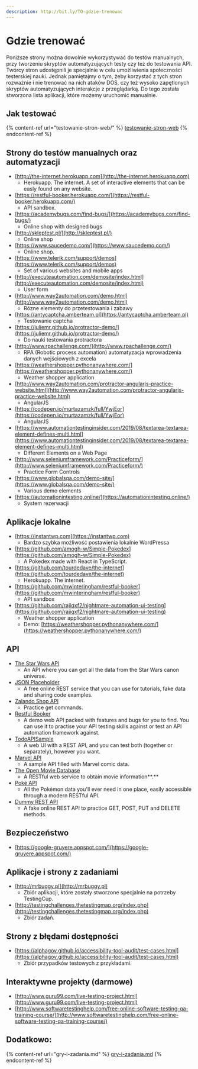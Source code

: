 ```yaml
---
description: http://bit.ly/TO-gdzie-trenowac
---
```


# Gdzie trenować

Poniższe strony można dowolnie wykorzystywać do testów manualnych, przy tworzeniu skryptów automatyzujących testy czy też do testowania API. Twórcy stron udostępnili je specjalnie w celu umożliwienia społeczności testerskiej nauki. Jednak pamiętajmy o tym, żeby korzystać z tych stron rozważnie i nie trenować na nich ataków DOS, czy też wysoko zapętlonych skryptów automatyzujących interakcje z przeglądarką. Do tego została stworzona lista aplikacji, które możemy uruchomić manualnie.

## **Jak testować**

{% content-ref url="testowanie-stron-web/" %}
[testowanie-stron-web](testowanie-stron-web/)
{% endcontent-ref %}

## **Strony do testów manualnych oraz automatyzacji**

* [http://the-internet.herokuapp.com](http://the-internet.herokuapp.com)
  * Herokuapp. The internet. A set of interactive elements that can be easly found on any website.
* [https://restful-booker.herokuapp.com/](https://restful-booker.herokuapp.com/)
  * API sandbox.
* [https://academybugs.com/find-bugs/](https://academybugs.com/find-bugs/)
  * Online shop with designed bugs
* [http://skleptest.pl/](http://skleptest.pl/)
  * Online shop
* [https://www.saucedemo.com/](https://www.saucedemo.com/)
  * Online shop.
* [https://www.telerik.com/support/demos](https://www.telerik.com/support/demos)
  * Set of various websites and mobile apps
* [http://executeautomation.com/demosite/index.html](http://executeautomation.com/demosite/index.html)
  * User form
* [http://www.way2automation.com/demo.html](http://www.way2automation.com/demo.html)
  * Rózne elementy do przetestowania i zabawy
* [https://antycaptcha.amberteam.pl](https://antycaptcha.amberteam.pl)
  * Testowanie captcha
* [https://juliemr.github.io/protractor-demo/](https://juliemr.github.io/protractor-demo/)
  * Do nauki testowania protractora
* [http://www.rpachallenge.com/](http://www.rpachallenge.com/)
  * RPA (Robotic process automation) automatyzacja wprowadzenia danych wejściowych z excela
* [https://weathershopper.pythonanywhere.com/](https://weathershopper.pythonanywhere.com/)
  * Weather shopper application
* [http://www.way2automation.com/protractor-angularjs-practice-website.html](http://www.way2automation.com/protractor-angularjs-practice-website.html)
  * AngularJS
* [https://codepen.io/murtazamzk/full/YwjEor](https://codepen.io/murtazamzk/full/YwjEor)
  * AngularJS
* [https://www.automationtestinginsider.com/2019/08/textarea-textarea-element-defines-multi.html](https://www.automationtestinginsider.com/2019/08/textarea-textarea-element-defines-multi.html)
  * Different Elements on a Web Page
* [http://www.seleniumframework.com/Practiceform/](http://www.seleniumframework.com/Practiceform/)
  * Practice Form Controls
* [https://www.globalsqa.com/demo-site/](https://www.globalsqa.com/demo-site/)
  * Various demo elements
* [https://automationintesting.online/](https://automationintesting.online/)
  * System rezerwacji

## **Aplikacje lokalne**

* [https://instantwp.com](https://instantwp.com)
  * Bardzo szybka możliwość postawienia lokalnie WordPressa
* [https://github.com/amogh-w/Simple-Pokedex](https://github.com/amogh-w/Simple-Pokedex)
  * A Pokedex made with React in TypeScript.
* [https://github.com/tourdedave/the-internet](https://github.com/tourdedave/the-internet)
  * Herokuapp. The internet.
* [https://github.com/mwinteringham/restful-booker](https://github.com/mwinteringham/restful-booker)
  * API sandbox
* [https://github.com/rajiqxf2/nightmare-automation-ui-testing](https://github.com/rajiqxf2/nightmare-automation-ui-testing)
  * Weather shopper application
  * Demo: [https://weathershopper.pythonanywhere.com/](https://weathershopper.pythonanywhere.com/)

## **API**

* [The Star Wars API](https://swapi.co/)
  * An API where you can get all the data from the Star Wars canon universe.
* [JSON Placeholder](https://jsonplaceholder.typicode.com/)
  * A free online REST service that you can use for tutorials, fake data and sharing code examples.
* [Zalando Shop API](https://api.zalando.com/swagger/index.html)
  * Practice get commands.
* [Restful Booker](https://restful-booker.herokuapp.com/)
  * A demo web API packed with features and bugs for you to find. You can use it to practise your API testing skills against or test an API automation framework against.
* [TodoAPISample](https://github.com/g33klady/TodoApiSample)
  * A web UI with a REST API, and you can test both (together or separately), however you want.
* [Marvel API](https://developer.marvel.com/docs)
  * A sample API filled with Marvel comic data.
* [The Open Movie Database](http://www.omdbapi.com/)
  * A RESTful web service to obtain movie information**.**
* [Poké API](https://pokeapi.co/)
  * All the Pokémon data you'll ever need in one place, easily accessible through a modern RESTful API.
* [Dummy REST API](http://dummy.restapiexample.com/)
  * A fake online REST API to practice GET, POST, PUT and DELETE methods.

## Bezpieczeństwo

* [https://google-gruyere.appspot.com/](https://google-gruyere.appspot.com/)

## **Aplikacje i strony z zadaniami**

* [http://mrbuggy.pl](http://mrbuggy.pl)
  * Zbiór aplikacji, które zostały stworzone specjalnie na potrzeby TestingCup.
* [http://testingchallenges.thetestingmap.org/index.php](http://testingchallenges.thetestingmap.org/index.php)
  * Zbiór zadań.

## **Strony z błędami dostępności**

* [https://alphagov.github.io/accessibility-tool-audit/test-cases.html](https://alphagov.github.io/accessibility-tool-audit/test-cases.html)
  * Zbiór przypadków testowych z przykładami.

## **Interaktywne projekty (darmowe)**

* [http://www.guru99.com/live-testing-project.html](http://www.guru99.com/live-testing-project.html)
* [http://www.softwaretestinghelp.com/free-online-software-testing-qa-training-course/](http://www.softwaretestinghelp.com/free-online-software-testing-qa-training-course/)

## Dodatkowo:

{% content-ref url="gry-i-zadania.md" %}
[gry-i-zadania.md](gry-i-zadania.md)
{% endcontent-ref %}
